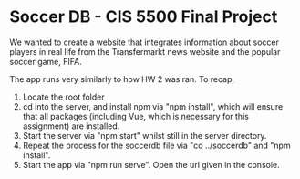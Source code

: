 # Soccer DB - CIS 5500 Final Project

We wanted to create a website that integrates information about soccer players in real life from the Transfermarkt news website and the popular soccer game, FIFA.

The app runs very similarly to how HW 2 was ran. To recap,

1. Locate the root folder
2. cd into the server, and install npm via "npm install", which will ensure that all packages (including Vue, which is necessary for this assignment) are installed.
3. Start the server via "npm start" whilst still in the server directory.
4. Repeat the process for the soccerdb file via "cd ../soccerdb" and "npm install".
5. Start the app via "npm run serve". Open the url given in the console.

